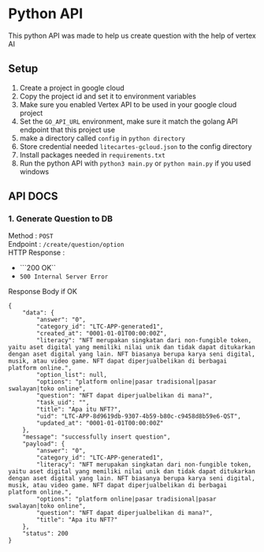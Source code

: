 # Python API

This python API was made to help us create question with the help of vertex AI 

## Setup

1. Create a project in google cloud
2. Copy the project id and set it to environment variables
3. Make sure you enabled Vertex API to be used in your google cloud project
4. Set the ```GO_API_URL``` environment, make sure it match the golang API endpoint that this project use
5. make a directory called ```config``` in ```python directory```
6. Store credential needed ```litecartes-gcloud.json``` to the config directory
7. Install packages needed in ```requirements.txt```
8. Run the python API with ```python3 main.py``` or ```python main.py``` if you used windows

## API DOCS

### 1. Generate Question to DB
Method : ```POST```      
Endpoint : ```/create/question/option```   
HTTP Response : 
- ```200 OK``   
- ```500 Internal Server Error```  

Response Body if OK
```
{
    "data": {
        "answer": "0",
        "category_id": "LTC-APP-generated1",
        "created_at": "0001-01-01T00:00:00Z",
        "literacy": "NFT merupakan singkatan dari non-fungible token, yaitu aset digital yang memiliki nilai unik dan tidak dapat ditukarkan dengan aset digital yang lain. NFT biasanya berupa karya seni digital, musik, atau video game. NFT dapat diperjualbelikan di berbagai platform online.",
        "option_list": null,
        "options": "platform online|pasar tradisional|pasar swalayan|toko online",
        "question": "NFT dapat diperjualbelikan di mana?",
        "task_uid": "",
        "title": "Apa itu NFT?",
        "uid": "LTC-APP-8d9619db-9307-4b59-b80c-c9458d8b59e6-QST",
        "updated_at": "0001-01-01T00:00:00Z"
    },
    "message": "successfully insert question",
    "payload": {
        "answer": "0",
        "category_id": "LTC-APP-generated1",
        "literacy": "NFT merupakan singkatan dari non-fungible token, yaitu aset digital yang memiliki nilai unik dan tidak dapat ditukarkan dengan aset digital yang lain. NFT biasanya berupa karya seni digital, musik, atau video game. NFT dapat diperjualbelikan di berbagai platform online.",
        "options": "platform online|pasar tradisional|pasar swalayan|toko online",
        "question": "NFT dapat diperjualbelikan di mana?",
        "title": "Apa itu NFT?"
    },
    "status": 200
}
```
